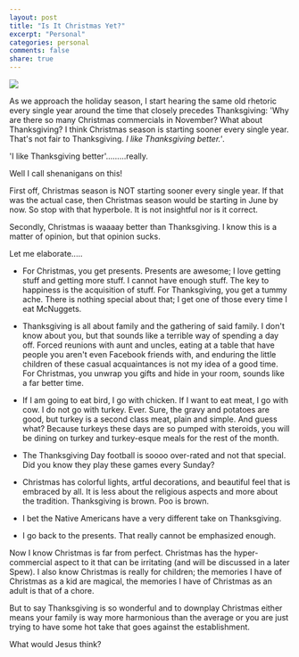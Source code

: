 ```yaml
---
layout: post
title: "Is It Christmas Yet?"
excerpt: "Personal"
categories: personal
comments: false
share: true
---
```


![](http://bloximages.newyork1.vip.townnews.com/thepolypost.com/content/tncms/assets/v3/editorial/6/de/6de27ef0-86aa-11e5-bfa0-2b9652352763/56403c1be41e1.image.jpg?resize=300%2C250)



As we approach the holiday season, I start hearing the same old rhetoric every single year around the time that closely precedes Thanksgiving: 'Why are there so many Christmas commercials in November? What about Thanksgiving? I think Christmas season is starting sooner every single year. That's not fair to Thanksgiving. *I like Thanksgiving better.'*.


'I like Thanksgiving better'.........really.



Well I call shenanigans on this!


First off, Christmas season is NOT starting sooner every single year. If that was the actual case, then Christmas season would be starting in June by now. So stop with that hyperbole. It is not insightful nor is it correct. 


Secondly, Christmas is waaaay better than Thanksgiving. I know this is a matter of opinion, but that opinion sucks. 

Let me elaborate.....


- For Christmas, you get presents. Presents are awesome; I love getting stuff and getting more stuff. I cannot have enough stuff. The key to happiness is the acquisition of stuff. For Thanksgiving, you get a tummy ache. There is nothing special about that; I get one of those every time I eat McNuggets. 

- Thanksgiving is all about family and the gathering of said family. I don't know about you, but that sounds like a terrible way of spending a day off. Forced reunions with aunt and uncles, eating at a table that have people you aren't even Facebook friends with, and enduring the little children of these casual acquaintances is not my idea of a good time. For Christmas, you unwrap you gifts and hide in your room, sounds like a far better time.


- If I am going to eat bird, I go with chicken. If I want to eat meat, I go with cow. I do not go with turkey. Ever. Sure, the gravy and potatoes are good, but turkey is a second class meat, plain and simple. And guess what? Because turkeys these days are so pumped with steroids, you will be dining on turkey and turkey-esque meals for the rest of the month. 

- The Thanksgiving Day football is soooo over-rated and not that special. Did you know they play these games every Sunday? 

- Christmas has colorful lights, artful decorations, and beautiful feel that is embraced by all. It is less about the religious aspects and more about the tradition. Thanksgiving is brown. Poo is brown.  

- I bet the Native Americans have a very different take on Thanksgiving.

- I go back to the presents. That really cannot be emphasized enough. 


Now I know Christmas is far from perfect. Christmas has the hyper-commercial aspect to it that can be irritating (and will be discussed in a later Spew). I also know Christmas is really for children; the memories I have of Christmas as a kid are magical, the memories I have of Christmas as an adult is that of a chore.

But to say Thanksgiving is so wonderful and to downplay Christmas either means your family is way more harmonious than the average or you are just trying to have some hot take that goes against the establishment.


What would Jesus think?
